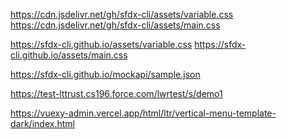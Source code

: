 https://cdn.jsdelivr.net/gh/sfdx-cli/assets/variable.css
https://cdn.jsdelivr.net/gh/sfdx-cli/assets/main.css

https://sfdx-cli.github.io/assets/variable.css
https://sfdx-cli.github.io/assets/main.css


<link rel="stylesheet" rel="stylesheet" href="https://cdn.jsdelivr.net/gh/sfdx-cli/assets/variable.css" />
<link rel="stylesheet" rel="stylesheet" href="https://cdn.jsdelivr.net/gh/sfdx-cli/assets/main.css" />


<link rel="stylesheet" rel="stylesheet" href="https://cdn.jsdelivr.net/gh/sfdx-cli/assets/app-assets/css/bootstrap.css" />




https://sfdx-cli.github.io/mockapi/sample.json


https://test-lttrust.cs196.force.com/lwrtest/s/demo1


https://vuexy-admin.vercel.app/html/ltr/vertical-menu-template-dark/index.html